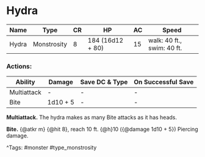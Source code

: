 # Hydra

| Name | Type | CR | HP | AC | Speed |
|------|------|----|----|----|-------|
| Hydra | Monstrosity | 8 | 184 (16d12 + 80) | 15 | walk: 40 ft., swim: 40 ft. |

### Actions:

| Ability | Damage | Save DC & Type | On Successful Save |
|---------|--------|----------------|--------------------|
| Multiattack | - | - | - |
| Bite | 1d10 + 5 | - | - |


**Multiattack.** The hydra makes as many Bite attacks as it has heads.

**Bite.** {@atkr m} {@hit 8}, reach 10 ft. {@h}10 ({@damage 1d10 + 5}) Piercing damage.

^Tags: #monster #type_monstrosity